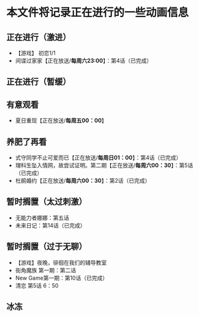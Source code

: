 # 本文件将记录正在进行的一些动画信息

## 正在进行（激进）
- 【游戏】 初恋1/1
- 间谍过家家【正在放送/**每周六23:00**】：第4话（已完成）

## 正在进行（暂缓）


## 有意观看

- 夏日重现【正在放送/**每周五00：00**】
## 养肥了再看

- 式守同学不止可爱而已【正在放送/**每周日01：00**】：第4话（已完成）
- 理科生坠入情网，故尝试证明。第二期【正在放送/**每周六00：30**】：第5话（已完成）
- 杜鹃婚约【正在放送/**每周六00：30**】：第2话（已完成）

## 暂时搁置（太过刺激）

- 无能力者娜娜：第五话
- 未来日记：第14话（已完成）

## 暂时搁置（过于无聊）

- 【游戏】夜晚，徘徊在我们的辅导教室
- 街角魔族 第一期：第二话
- New Game第一期：第10话（已完成）
- 清恋 第5话 6：50

## 冰冻

